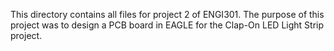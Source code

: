 This directory contains all files for project 2 of ENGI301. The purpose of this project was to design a PCB board in EAGLE for the Clap-On LED Light Strip project. 
